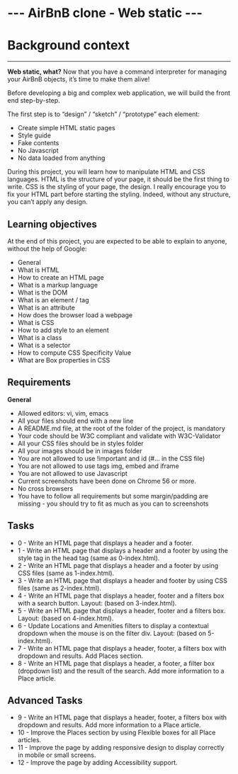# --- AirBnB clone - Web static ---

# Background context
-------------
**Web static, what?**
Now that you have a command interpreter for managing your AirBnB objects, it’s time to make them alive!

Before developing a big and complex web application, we will build the front end step-by-step.

The first step is to “design” / “sketch” / “prototype” each element:

- Create simple HTML static pages
- Style guide
- Fake contents
- No Javascript
- No data loaded from anything

During this project, you will learn how to manipulate HTML and CSS languages. HTML is the structure of your page, it should be the first thing to write. CSS is the styling of your page, the design. I really encourage you to fix your HTML part before starting the styling. Indeed, without any structure, you can’t apply any design.

**Learning objectives**
-------------
At the end of this project, you are expected to be able to explain to anyone, without the help of Google:

- General
- What is HTML
- How to create an HTML page
- What is a markup language
- What is the DOM
- What is an element / tag
- What is an attribute
- How does the browser load a webpage
- What is CSS
- How to add style to an element
- What is a class
- What is a selector
- How to compute CSS Specificity Value
- What are Box properties in CSS

**Requirements**
-------------
**General**
- Allowed editors: vi, vim, emacs
- All your files should end with a new line
- A README.md file, at the root of the folder of the project, is mandatory
- Your code should be W3C compliant and validate with W3C-Validator
- All your CSS files should be in styles folder
- All your images should be in images folder
- You are not allowed to use !important and id (#... in the CSS file)
- You are not allowed to use tags img, embed and iframe
- You are not allowed to use Javascript
- Current screenshots have been done on Chrome 56 or more.
- No cross browsers
- You have to follow all requirements but some margin/padding are missing - you should try to fit as much as you can to screenshots

**Tasks**
-------------
- 0 - Write an HTML page that displays a header and a footer.
- 1 - Write an HTML page that displays a header and a footer by using the style tag in the head tag (same as 0-index.html).
- 2 - Write an HTML page that displays a header and a footer by using CSS files (same as 1-index.html).
- 3 - Write an HTML page that displays a header and footer by using CSS files (same as 2-index.html).
- 4 - Write an HTML page that displays a header, footer and a filters box with a search button. Layout: (based on 3-index.html).
- 5 - Write an HTML page that displays a header, footer and a filters box. Layout: (based on 4-index.html).
- 6 - Update Locations and Amenities filters to display a contextual dropdown when the mouse is on the filter div. Layout: (based on 5-index.html).
- 7 - Write an HTML page that displays a header, footer, a filters box with dropdown and results. Add Places section.
- 8 - Write an HTML page that displays a header, a footer, a filter box (dropdown list) and the result of the search. Add more information to a Place article.

**Advanced Tasks**
-------------
- 9 - Write an HTML page that displays a header, footer, a filters box with dropdown and results. Add more information to a Place article.
- 10 - Improve the Places section by using Flexible boxes for all Place articles.
- 11 - Improve the page by adding responsive design to display correctly in mobile or small screens.
- 12 - Improve the page by adding Accessibility support.